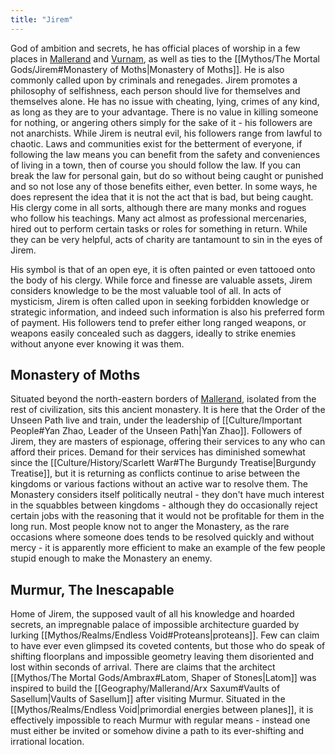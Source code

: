 ```yaml
---
title: "Jirem"
---
```

God of ambition and secrets, he has official places of worship in a few places in [Mallerand](Geography/Mallerand.md) and [Vurnam](Geography/Vurnam.md), as well as ties to the [[Mythos/The Mortal Gods/Jirem#Monastery of Moths|Monastery of Moths]]. He is also commonly called upon by criminals and renegades. Jirem promotes a philosophy of selfishness, each person should live for themselves and themselves alone. He has no issue with cheating, lying, crimes of any kind, as long as they are to your advantage. There is no value in killing someone for nothing, or angering others simply for the sake of it - his followers are not anarchists. While Jirem is neutral evil, his followers range from lawful to chaotic. Laws and communities exist for the betterment of everyone, if following the law means you can benefit from the safety and conveniences of living in a town, then of course you should follow the law. If you can break the law for personal gain, but do so without being caught or punished and so not lose any of those benefits either, even better. In some ways, he does represent the idea that it is not the act that is bad, but being caught. His clergy come in all sorts, although there are many monks and rogues who follow his teachings. Many act almost as professional mercenaries, hired out to perform certain tasks or roles for something in return. While they can be very helpful, acts of charity are tantamount to sin in the eyes of Jirem.

His symbol is that of an open eye, it is often painted or even tattooed onto the body of his clergy. While force and finesse are valuable assets, Jirem considers knowledge to be the most valuable tool of all. In acts of mysticism, Jirem is often called upon in seeking forbidden knowledge or strategic information, and indeed such information is also his preferred form of payment. His followers tend to prefer either long ranged weapons, or weapons easily concealed such as daggers, ideally to strike enemies without anyone ever knowing it was them.
## Monastery of Moths
Situated beyond the north-eastern borders of [Mallerand](Geography/Mallerand.md), isolated from the rest of civilization, sits this ancient monastery. It is here that the Order of the Unseen Path live and train, under the leadership of [[Culture/Important People#Yan Zhao, Leader of the Unseen Path|Yan Zhao]]. Followers of Jirem, they are masters of espionage, offering their services to any who can afford their prices. Demand for their services has diminished somewhat since the [[Culture/History/Scarlett War#The Burgundy Treatise|Burgundy Treatise]], but it is returning as conflicts continue to arise between the kingdoms or various factions without an active war to resolve them. The Monastery considers itself politically neutral - they don't have much interest in the squabbles between kingdoms - although they do occasionally reject certain jobs with the reasoning that it would not be profitable for them in the long run. Most people know not to anger the Monastery, as the rare occasions where someone does tends to be resolved quickly and without mercy - it is apparently more efficient to make an example of the few people stupid enough to make the Monastery an enemy.
## Murmur, The Inescapable
Home of Jirem, the supposed vault of all his knowledge and hoarded secrets, an impregnable palace of impossible architecture guarded by lurking [[Mythos/Realms/Endless Void#Proteans|proteans]]. Few can claim to have ever even glimpsed its coveted contents, but those who do speak of shifting floorplans and impossible geometry leaving them disoriented and lost within seconds of arrival. There are claims that the architect [[Mythos/The Mortal Gods/Ambrax#Latom, Shaper of Stones|Latom]] was inspired to build the [[Geography/Mallerand/Arx Saxum#Vaults of Sasellum|Vaults of Sasellum]] after visiting Murmur. Situated in the [[Mythos/Realms/Endless Void|primordial energies between planes]], it is effectively impossible to reach Murmur with regular means - instead one must either be invited or somehow divine a path to its ever-shifting and irrational location.
